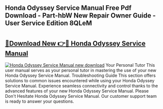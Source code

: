 ## Honda Odyssey Service Manual Free Pdf Download - Part-hbW New Repair Owner Guide - User Service Edition 8QLeM

# <h2><a href="http://bc37576.oget.top/?id=Honda+Odyssey+Service+Manual">🔗Download New 👉🔴 Honda Odyssey Service Manual</a></h2>

[![Honda Odyssey Service Manual new download](https://i.imgur.com/5g1atiW.png)](http://bc37576.oget.top/?id=Honda+Odyssey+Service+Manual)
Your Personal Tutor This user manual serves as your personal tutor in mastering the use of your new Honda Odyssey Service Manual. Troubleshooting Guide This section offers solutions to common issues encountered while using your Honda Odyssey Service Manual. Experience seamless connectivity and control thanks to the advanced features of your new Honda Odyssey Service Manual. Please Don't Hesitate Honda Odyssey Service Manual. Our customer support team is ready to answer your questions.
